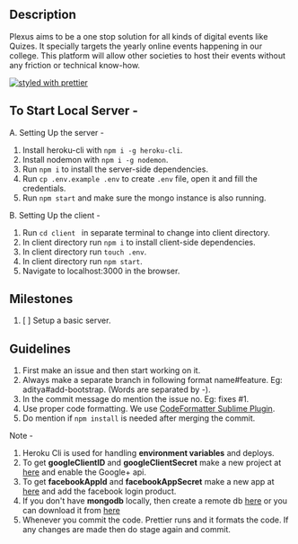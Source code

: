 ## Description

Plexus aims to be a one stop solution for all kinds of digital events like Quizes. It specially targets the yearly online events happening in our college. This platform will allow other societies to host their events without any friction or technical know-how.

[![styled with prettier](https://img.shields.io/badge/styled_with-prettier-ff69b4.svg?style=flat-square)](https://github.com/prettier/prettier)

## To Start Local Server -
 A. Setting Up the server -
   1. Install heroku-cli with `npm i -g heroku-cli`.
   2. Install nodemon with `npm i -g nodemon`.
   3. Run `npm i` to install the server-side dependencies.
   4. Run `cp .env.example .env` to create `.env` file, open it and fill the credentials.
   5. Run `npm start` and make sure the mongo instance is also running.

 B. Setting Up the client -
   1. Run `cd client ` in separate terminal to change into client directory.
   2. In client directory run `npm i` to install client-side dependencies.
   3. In client directory run `touch .env`.
   4. In client directory run `npm start`.
   5. Navigate to localhost:3000 in the browser.


## Milestones
 1. [ ] Setup a basic server.

## Guidelines
 1. First make an issue and then start working on it.
 2. Always make a separate branch in following format name#feature. Eg: aditya#add-bootstrap. (Words are separated by -).
 3. In the commit message do mention the issue no. Eg: fixes #1.
 4. Use proper code formatting. We use [CodeFormatter Sublime Plugin](https://github.com/akalongman/sublimetext-codeformatter).
 5. Do mention if `npm install` is needed after merging the commit.

Note -
1. Heroku Cli is used for handling **environment variables** and deploys.
2. To get **googleClientID** and **googleClientSecret** make a new project at [here](https://console.developers.google.com) and enable the Google+ api.
3. To get **facebookAppId** and **facebookAppSecret** make a new app at [here](https://developers.facebook.com) and add the facebook login product.
4. If you don't have **mongodb** locally, then create a remote db [here](https://mlab.com/home) or you can download it from [here](https://www.mongodb.com/download-center?jmp=docs&_ga=2.47151591.1318332256.1507577170-1071278786.1507217039#community)
5. Whenever you commit the code. Prettier runs and it formats the code. If any changes are made then do stage again and commit.
